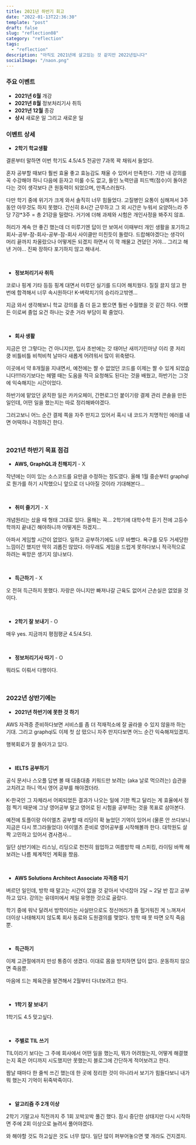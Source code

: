 ```yaml
---
title: 2021년 하반기 회고
date: "2022-01-13T22:36:30"
template: "post"
draft: false
slug: "reflection08"
category: "reflection"
tags:
  - "reflection"
description: "아직도 2021년에 살고있는 것 같지만 2022년입니다"
socialImage: "/naon.png"
---
```


### 주요 이벤트
- **2021년 6월** 개강
- **2021년 8월** 정보처리기사 취득
- **2021년 12월** 종강
- **상시** 새로운 일 그리고 새로운 일

### 이벤트 상세
- **2학기 학교생활**

결론부터 말하면 이번 학기도 4.5/4.5 전공만 7과목 꽉 채워서 들었다.

혼자 공부할 때보다 훨씬 효율 좋고 효능감도 채울 수 있어서 만족한다. 기한 내 강의를 꼭 수강해야 하니 다음에 듣자고 미룰 수도 없고, 들인 노력만큼 피드백(점수)이 돌아온다는 것이 생각보다 큰 원동력이 되었으며, 만족스러웠다.

다만 학기 중에 위기가 크게 와서 솔직히 너무 힘들었다. 고질병인 요통이 심해져서 3주 동안 아무것도 하지 못했다. 간신히 8시간 근무하고 그 외 시간은 누워서 요양하느라 주당 7강*3주 = 총 21강을 밀렸다. 거기에 더해 과제와 시험은 개인사정을 봐주지 않죠.

허리가 계속 안 좋긴 했는데 더 미루기엔 답이 안 보여서 이때부터 개인 생활을 포기하고 회사-공부-잠-회사-공부-잠-회사 사이클만 미친듯이 돌렸다. 드랍해야겠다는 생각이 머리 끝까지 차올랐으나 어떻게든 되겠지 하면서 이 깍 깨물고 견뎠던 거야... 그리고 해낸 거야... 진짜 장하다 포기하지 않고 해내서.

<br>

- **정보처리기사 취득**

코로나 핑계 기타 등등 핑계 대면서 미루던 실기를 드디어 해치웠다. 질질 끌지 않고 한 번에 합격해서 너무 속시원하다! K-벼락치기의 승리라고밖엔...

지금 와서 생각해보니 학교 강의를 좀 더 듣고 봤으면 훨씬 수월했을 것 같긴 하다. 어쨌든 이로써 졸업 요건 하나는 갖춘 거라 부담이 확 줄었다.

<br>


- **회사 생활**

지금은 안 그렇다는 건 아니지만, 입사 초반에는 갓 태어난 새끼기린마냥 이리 쿵 저리 쿵 비틀비틀 비척비척 날마다 새롭게 어려워서 많이 위축됐다.

이곳에서 약 8개월을 지내면서, 예전에는 짤 수 없었던 코드를 이제는 짤 수 있게 되었습니다!!!!라기보다는 헤맬 때는 도움을 적극 요청해도 된다는 것을 배웠고, 하반기는 그것에 익숙해지는 시간이었다.

하반기에 맡았던 굵직한 일은 카카오페이, 간편로그인 붙이기랑 결제 관리 콘솔을 만든 일인데, 어떤 일을 했는지는 따로 정리해봐야겠다.

그러고보니 어느 순간 결제 쪽을 자주 만지고 있어서 혹시 내 코드가 치명적인 에러를 내면 어떡하나 걱정하긴 한다.

<br>

### 2021년 하반기 목표 점검

- **AWS, GraphQL과 친해지기** - X

작년에는 이미 있는 소스코드를 요만큼 수정하는 정도였다. 올해 1월 중순부터 graphql로 뭔가를 하기 시작했으니 앞으로 더 나아질 것이라 기대해본다...

<br>

- **취미 즐기기** - X

개념원리는 샀을 때 형태 그대로 있다. 올해는 꼭... 2학기에 대학수학 듣기 전에 고등수학까지 끝내긴 해야하니까 어떻게든 하겠지...

아파서 게임할 시간이 없었다. 일하고 공부하기에도 너무 바빴다. 욕구를 모두 거세당한 느낌이긴 했지만 딱히 괴롭진 않았다. 아무래도 게임을 드럽게 못하다보니 적극적으로 하려는 욕망은 생기지 않나보다.

<br>

- **득근하기** - X

오 전혀 득근하지 못했다. 자랑은 아니지만 빠져나갈 근육도 없어서 근손실은 없었을 것이다.

<br>

- **2학기 잘 보내기** - O

매우 yes. 지금까지 평점평균 4.5/4.5다.

<br>

- **정보처리기사 따기** - O

뭐라도 이뤄서 다행이다.

<br>

### 2022년 상반기에는

- **2021년 하반기에 못한 것 하기**

AWS 자격증 준비하다보면 서비스를 좀 더 적재적소에 잘 골라쓸 수 있지 않을까 하는 기대. 그리고 graphql도 이제 첫 삽 떴으니 자주 만지다보면 어느 순간 익숙해져있겠지.

행복회로가 잘 돌아가고 있다.

<br>

- **IELTS 공부하기**

공식 문서나 스오플 답변 볼 때 대충대충 키워드만 보려는 (aka 날로 먹으려는) 습관을 고치려고 하니 역시 영어 공부를 해야겠더라.

K-한국인 그 자체라서 어찌되었든 결과가 나오는 일에 기한 찍고 달리는 게 효율에서 정점 찍기 때문에 그냥 영어공부 말고 영어로 된 시험을 공부하는 것을 목표로 삼아본다.

예전에 토플이랑 아이엘츠 공부할 때 리딩이 확 늘었던 기억이 있어서 (물론 안 쓰다보니 지금은 다시 쪼그라들었다) 아이엘츠 준비로 영어공부를 시작해볼까 한다. 대학원도 살짝 고민하고 있어서 겸사겸사...

일단 상반기에는 리스닝, 리딩으로 천천히 웜업하고 여름방학 때 스피킹, 라이팅 바짝 해보려는 나름 체계적인 계획을 짰음.

<br>

- **AWS Solutions Architect Associate 자격증 따기**

벼르던 일인데, 방학 때 말고는 시간이 없을 것 같아서 넉넉잡아 2달 ~ 2달 반 잡고 공부하고 있다. 강의는 유데미에서 제일 유명한 것으로 골랐다.

학기 중에 워낙 달려서 방학이라는 사실만으로도 정신머리가 좀 헐거워진 게 느껴져서 더이상 나태해지지 않도록 회사 동료와 도원결의를 맺었다. 방학 때 못 따면 오직 죽음뿐.

<br>

- **득근하기**

이제 고관절에까지 만성 통증이 생겼다. 이대로 몸을 방치하면 답이 없다. 운동하지 않으면 죽음뿐.

마음에 드는 체육관을 발견해서 2월부터 다녀보려고 한다.

<br>

- **1학기 잘 보내기**

1학기도 4.5 맞고싶다.

<br>

- **주별로 TIL 쓰기**

TIL이라기 보다는 그 주에 회사에서 어떤 일을 했는지, 뭐가 어려웠는지, 어떻게 해결했는지 혹은 어디까지 시도했지만 못했는지 블로그에 간단하게 적어보려고 한다.

짬날 때마다 한 줄씩 쓰긴 했는데 한 곳에 정리한 것이 아니라서 보기가 힘들다보니 내가 뭐 했는지 기억이 뒤죽박죽이다.

<br>

- **알고리즘 주 2개 이상**

2학기 기말고사 직전까지 주 1회 꼬박꼬박 풀긴 했다. 잠시 중단한 상태지만 다시 시작하면 주에 2회 이상으로 늘려서 풀어야겠다.

와 해야할 것도 하고싶은 것도 너무 많다. 일단 많이 퍼부어놓으면 몇 개라도 건지겠지.
